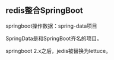
## redis整合SpringBoot

springboot操作数据：spring-data项目

SpringData是和SpringBoot齐名的项目。

springboot 2.x之后，jedis被替换为lettuce。



